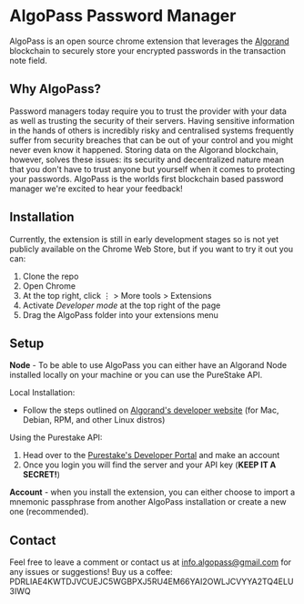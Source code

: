 # AlgoPass Password Manager
AlgoPass is an open source chrome extension that leverages the [Algorand](https://algorand.foundation/) blockchain to securely store your encrypted passwords in the transaction note field.

## Why AlgoPass?
Password managers today require you to trust the provider with your data as well as trusting the security of their servers. Having sensitive information in the hands of others is incredibly risky and centralised systems frequently suffer from security breaches that can be out of your control and you might never even know it happened. Storing data on the Algorand blockchain, however, solves these issues: its security and decentralized nature mean that you don't have to trust anyone but yourself when it comes to protecting your passwords. AlgoPass is the worlds first blockchain based password manager we're excited to hear your feedback!

## Installation
Currently, the extension is still in early development stages so is not yet publicly available on the Chrome Web Store, but if you want to try it out you can:
1) Clone the repo
2) Open Chrome
3) At the top right, click ⋮ > More tools > Extensions
3) Activate *Developer mode* at the top right of the page
4) Drag the AlgoPass folder into your extensions menu

## Setup
**Node** - To be able to use AlgoPass you can either have an Algorand Node installed locally on your machine or you can use the PureStake API. 

Local Installation:
- Follow the steps outlined on [Algorand's developer website](https://developer.algorand.org/docs/run-a-node/setup/install/) (for Mac, Debian, RPM, and other Linux distros) 

Using the Purestake API:  
1) Head over to the [Purestake's Developer Portal](https://developer.purestake.io/) and make an account
2) Once you login you will find the server and your API key (**KEEP IT A SECRET!**)


**Account** - when you install the extension, you can either choose to import a mnemonic passphrase from another AlgoPass installation or create a new one (recommended).

## Contact
Feel free to leave a comment or contact us at info.algopass@gmail.com for any issues or suggestions!
Buy us a coffee: PDRLIAE4KWTDJVCUEJC5WGBPXJ5RU4EM66YAI2OWLJCVYYA2TQ4ELU3IWQ
